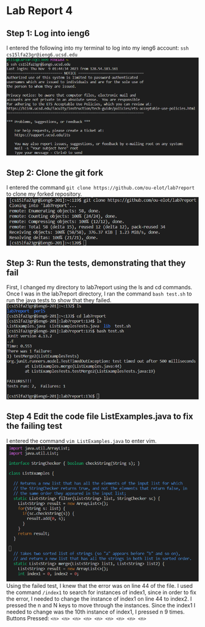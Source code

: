 # Lab Report 4  
## Step 1: Log into ieng6  
I entered the following into my terminal to log into my ieng6 account: `ssh cs15lfa23gr@ieng6.ucsd.edu`  
![Image](ssh.png)  

## Step 2: Clone the git fork  
I entered the command `git clone https://github.com/ou-elot/lab7report` to clone my forked repository.  
![Image](clone.png)    

## Step 3: Run the tests, demonstrating that they fail  
First, I changed my directory to lab7report using the ls and cd commands. Once I was in the lab7report directory, I ran the command `bash test.sh` to run the java tests to show that they failed. 
![Image](fail.png)  

## Step 4 Edit the code file ListExamples.java to fix the failing test
I entered the command `vim ListExamples.java` to enter vim.
![Image](vim.png)  
Using the failed test, I knew that the error was on line 44 of the file. 
I used the command `/index1` to search for instances of index1, since in order to fix the error, I needed to change the instance of index1 on line 44 to index2. 
I pressed the n and N keys to move through the instances. Since the index1 I needed to change was the 10th instance of index1, I pressed n 9 times.  
Buttons Pressed: `<n> <n> <n> <n> <n> <n> <n> <n> <n>`
